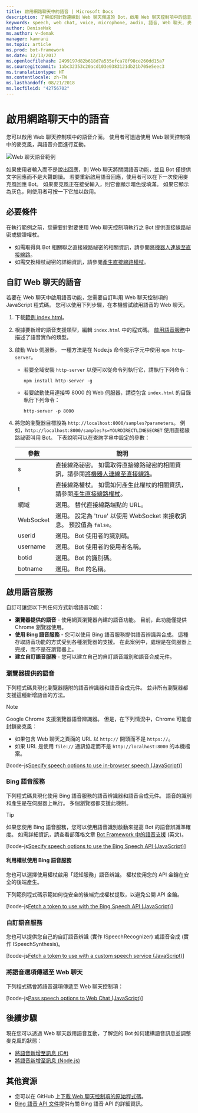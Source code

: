 ```yaml
---
title: 啟用網路聊天中的語音 | Microsoft Docs
description: 了解如何針對連線到 Web 聊天頻道的 Bot，啟用 Web 聊天控制項中的語音。
keywords: speech, web chat, voice, microphone, audio, 語音, Web 聊天, 麥克風, 音訊
author: DeniseMak
ms.author: v-demak
manager: kamrani
ms.topic: article
ms.prod: bot-framework
ms.date: 12/13/2017
ms.openlocfilehash: 2499197d82b618d7a535efca78f98ce260dd15a7
ms.sourcegitcommit: 1abc32353c20acd103e0383121db21b705e5eec3
ms.translationtype: HT
ms.contentlocale: zh-TW
ms.lasthandoff: 08/21/2018
ms.locfileid: "42756702"
---
```

# <a name="enable-speech-in-web-chat"></a>啟用網路聊天中的語音
您可以啟用 Web 聊天控制項中的語音介面。 使用者可透過使用 Web 聊天控制項中的麥克風，與語音介面進行互動。

![Web 聊天語音範例](~/media/bot-service-channel-webchat/webchat-sample-speech.png)

如果使用者輸入而不是說出回應，則 Web 聊天將關閉語音功能，並且 Bot 僅提供文字回應而不是大聲朗讀。 若要重新啟用語音回應，使用者可以在下一次使用麥克風回應 Bot。 如果麥克風正在接受輸入，則它會顯示暗色或填滿。 如果它顯示為灰色，則使用者可按一下它加以啟用。

## <a name="prerequisites"></a>必要條件

  在執行範例之前，您需要針對要使用 Web 聊天控制項執行之 Bot 提供直接線路祕密或驗證權杖。 
  * 如需取得與 Bot 相關聯之直接線路祕密的相關資訊，請參閱[將機器人連線至直接線路](bot-service-channel-connect-directline.md)。
  * 如需交換權杖祕密的詳細資訊，請參閱[產生直接線路權杖](rest-api/bot-framework-rest-direct-line-3-0-authentication.md)。

## <a name="customizing-web-chat-for-speech"></a>自訂 Web 聊天的語音
若要在 Web 聊天中啟用語音功能，您需要自訂叫用 Web 聊天控制項的 JavaScript 程式碼。 您可以使用下列步驟，在本機嘗試啟用語音的 Web 聊天。

1. 下載[範例 index.html](https://aka.ms/web-chat-speech-sample)。 <!-- this aka.ms link needs to be updated if the sample location changes -->
2. 根據要新增的語音支援類型，編輯 `index.html` 中的程式碼。 [啟用語音服務](#enable-speech-services)中描述了語音實作的類型。 
3. 啟動 Web 伺服器。 一種方法是在 Node.js 命令提示字元中使用 `npm http-server`。

   * 若要全域安裝 `http-server` 以便可以從命令列執行它，請執行下列命令：

     ```
     npm install http-server -g
     ```

   * 若要啟動使用連接埠 8000 的 Web 伺服器，請從包含 `index.html` 的目錄執行下列命令：

     ```
     http-server -p 8000
     ```
4. 將您的瀏覽器目標設為 `http://localhost:8000/samples?parameters`。 例如，`http://localhost:8000/samples?s=YOURDIRECTLINESECRET` 使用直接線路祕密叫用 Bot。 下表說明可以在查詢字串中設定的參數：

   | 參數 | 說明 |
   |-----------|-------------|
   | s | 直接線路祕密。 如需取得直接線路祕密的相關資訊，請參閱[將機器人連線至直接線路](bot-service-channel-connect-directline.md)。 |
   | t | 直接線路權杖。 如需如何產生此權杖的相關資訊，請參閱[產生直接線路權杖](rest-api/bot-framework-rest-direct-line-3-0-authentication.md)。 |
   | 網域 | 選用。 替代直接線路端點的 URL。  |
   | WebSocket | 選用。 設定為 'true' 以使用 WebSocket 來接收訊息。 預設值為 `false`。 |
   | userid | 選用。 Bot 使用者的識別碼。  |
   | username | 選用。 Bot 使用者的使用者名稱。  |
   | botid | 選用。 Bot 的識別碼。 |
   | botname | 選用。 Bot 的名稱。 |


## <a name="enable-speech-services"></a>啟用語音服務
自訂可讓您以下列任何方式新增語音功能：

* **瀏覽器提供的語音** - 使用網頁瀏覽器內建的語音功能。 目前，此功能僅提供 Chrome 瀏覽器使用。
* **使用 Bing 語音服務** - 您可以使用 Bing 語音服務提供語音辨識與合成。 這種存取語音功能的方式受到各種瀏覽器的支援。 在此案例中，處理是在伺服器上完成，而不是在瀏覽器上。
* **建立自訂語音服務** - 您可以建立自己的自訂語音識別和語音合成元件。

### <a name="browser-provided-speech"></a>瀏覽器提供的語音

下列程式碼具現化瀏覽器隨附的語音辨識器和語音合成元件。 並非所有瀏覽器都支援這種新增語音的方法。 

> [!NOTE] 
> Google Chrome 支援瀏覽器語音辨識器。 但是，在下列情況中，Chrome 可能會封鎖麥克風：
> * 如果包含 Web 聊天之頁面的 URL 以 `http://` 開頭而不是 `https://`。
> * 如果 URL 是使用 `file://` 通訊協定而不是 `http://localhost:8000` 的本機檔案。

[!code-js[Specify speech options to use in-browser speech (JavaScript)](./includes/code/bot-service-channel-connect-webchat-speech.js#BrowserSpeech)]

### <a name="bing-speech-service"></a>Bing 語音服務

下列程式碼具現化使用 Bing 語音服務的語音辨識器和語音合成元件。 語音的識別和產生是在伺服器上執行。 多個瀏覽器都支援此機制。 

> [!TIP]
> 如果您使用 Bing 語音服務，您可以使用語音識別啟動來提高 Bot 的語音辨識準確度。 如需詳細資訊，請查看部落格文章 [Bot Framework 中的語音支援](https://blog.botframework.com/2017/06/26/Speech-To-Text) \(英文\)。

[!code-js[Specify speech options to use the Bing Speech API (JavaScript)](./includes/code/bot-service-channel-connect-webchat-speech.js#BingSpeech)]

#### <a name="use-the-bing-speech-service-with-a-token"></a>利用權杖使用 Bing 語音服務

您也可以選擇使用權杖啟用「認知服務」語音辨識。 權杖使用您的 API 金鑰在安全的後端產生。

下列範例程式碼示範如何從安全的後端完成權杖提取，以避免公開 API 金鑰。

[!code-js[Fetch a token to use with the Bing Speech API (JavaScript)](./includes/code/bot-service-channel-connect-webchat-speech.js#FetchToken)]

### <a name="custom-speech-service"></a>自訂語音服務

您也可以提供您自己的自訂語音辨識 (實作 ISpeechRecognizer) 或語音合成 (實作 ISpeechSynthesis)。 

[!code-js[Fetch a token to use with a custom speech service (JavaScript)](./includes/code/bot-service-channel-connect-webchat-speech.js#CustomSpeechService)]

### <a name="pass-the-speech-options-to-web-chat"></a>將語音選項傳遞至 Web 聊天

下列程式碼會將語音選項傳遞至 Web 聊天控制項：

[!code-js[Pass speech options to Web Chat (JavaScript)](./includes/code/bot-service-channel-connect-webchat-speech.js#PassSpeechOptionsToWebChat)]

## <a name="next-steps"></a>後續步驟
現在您可以透過 Web 聊天啟用語音互動，了解您的 Bot 如何建構語音訊息並調整麥克風的狀態：
* [將語音新增至訊息 (C#)](dotnet/bot-builder-dotnet-text-to-speech.md)
* [將語音新增至訊息 (Node.js)](nodejs/bot-builder-nodejs-text-to-speech.md)

## <a name="additional-resources"></a>其他資源

* 您可以在 GitHub 上[下載 Web 聊天控制項的原始程式碼](https://github.com/Microsoft/BotFramework-WebChat)。
* [Bing 語音 API 文件](https://docs.microsoft.com/azure/cognitive-services/speech/home)提供有關 Bing 語音 API 的詳細資訊。

